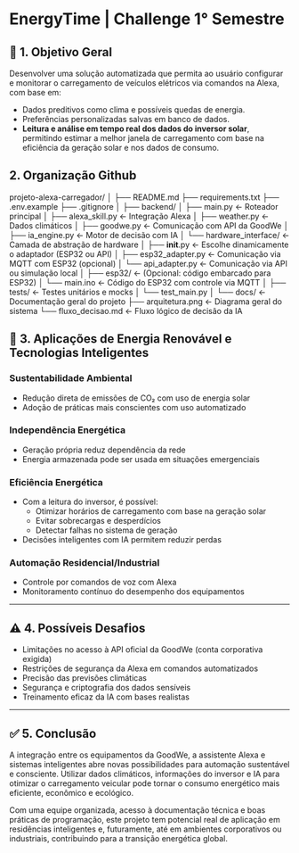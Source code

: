 # EnergyTime | Challenge 1° Semestre

## 🎯 1. Objetivo Geral

Desenvolver uma solução automatizada que permita ao usuário configurar e monitorar o carregamento de veículos elétricos via comandos na Alexa, com base em:

- Dados preditivos como clima e possíveis quedas de energia.
- Preferências personalizadas salvas em banco de dados.
- **Leitura e análise em tempo real dos dados do inversor solar**, permitindo estimar a melhor janela de carregamento com base na eficiência da geração solar e nos dados de consumo.

## 2. Organização Github

projeto-alexa-carregador/
│
├── README.md
├── requirements.txt
├── .env.example
├── .gitignore
│
├── backend/
│   ├── main.py               ← Roteador principal
│   ├── alexa_skill.py        ← Integração Alexa
│   ├── weather.py            ← Dados climáticos
│   ├── goodwe.py             ← Comunicação com API da GoodWe
│   ├── ia_engine.py          ← Motor de decisão com IA
│   └── hardware_interface/   ← Camada de abstração de hardware
│       ├── __init__.py       ← Escolhe dinamicamente o adaptador (ESP32 ou API)
│       ├── esp32_adapter.py  ← Comunicação via MQTT com ESP32 (opcional)
│       └── api_adapter.py    ← Comunicação via API ou simulação local
│
├── esp32/                    ← (Opcional: código embarcado para ESP32)
│   └── main.ino              ← Código do ESP32 com controle via MQTT
│
├── tests/                    ← Testes unitários e mocks
│   └── test_main.py
│
└── docs/                     ← Documentação geral do projeto
    ├── arquitetura.png       ← Diagrama geral do sistema
    └── fluxo_decisao.md      ← Fluxo lógico de decisão da IA



## 🔋 3. Aplicações de Energia Renovável e Tecnologias Inteligentes

### Sustentabilidade Ambiental

- Redução direta de emissões de CO₂ com uso de energia solar
- Adoção de práticas mais conscientes com uso automatizado

### Independência Energética

- Geração própria reduz dependência da rede
- Energia armazenada pode ser usada em situações emergenciais

### Eficiência Energética

- Com a leitura do inversor, é possível:
    - Otimizar horários de carregamento com base na geração solar
    - Evitar sobrecargas e desperdícios
    - Detectar falhas no sistema de geração
- Decisões inteligentes com IA permitem reduzir perdas

### Automação Residencial/Industrial

- Controle por comandos de voz com Alexa
- Monitoramento contínuo do desempenho dos equipamentos

---

## ⚠️ 4. Possíveis Desafios

- Limitações no acesso à API oficial da GoodWe (conta corporativa exigida)
- Restrições de segurança da Alexa em comandos automatizados
- Precisão das previsões climáticas
- Segurança e criptografia dos dados sensíveis
- Treinamento eficaz da IA com bases realistas

---

## ✅ 5. Conclusão

A integração entre os equipamentos da GoodWe, a assistente Alexa e sistemas inteligentes abre novas possibilidades para automação sustentável e consciente. Utilizar dados climáticos, informações do inversor e IA para otimizar o carregamento veicular pode tornar o consumo energético mais eficiente, econômico e ecológico.

Com uma equipe organizada, acesso à documentação técnica e boas práticas de programação, este projeto tem potencial real de aplicação em residências inteligentes e, futuramente, até em ambientes corporativos ou industriais, contribuindo para a transição energética global.
